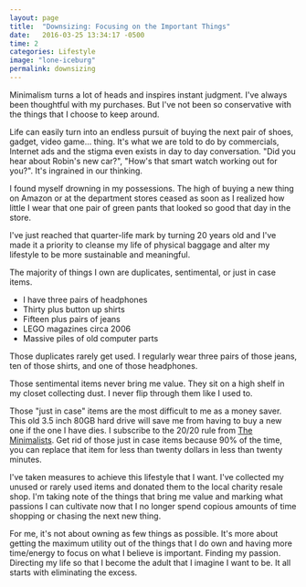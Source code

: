 ```yaml
---
layout: page
title:  "Downsizing: Focusing on the Important Things"
date:   2016-03-25 13:34:17 -0500
time: 2
categories: Lifestyle
image: "lone-iceburg"
permalink: downsizing
---
```

Minimalism turns a lot of heads and inspires instant judgment. I've always been
thoughtful with my purchases. But I've not been so conservative with the things
that I choose to keep around.

Life can easily turn into an endless pursuit of buying the next pair of shoes,
gadget, video game... thing. It's what we are told to do by commercials, Internet
ads and the stigma even exists in day to day conversation. "Did you hear about
Robin's new car?", "How's that smart watch working out for you?". It's ingrained
in our thinking.

I found myself drowning in my possessions. The high of buying a new thing on
Amazon or at the department stores ceased as soon as I realized how little I wear
that one pair of green pants that looked so good that day in the store.

I've just reached that quarter-life mark by turning 20 years old and I've made it
a priority to cleanse my life of physical baggage and alter my lifestyle to be
more sustainable and meaningful.

The majority of things I own are duplicates, sentimental, or just in case items.

  - I have three pairs of headphones
  - Thirty plus button up shirts
  - Fifteen plus pairs of jeans
  - LEGO magazines circa 2006
  - Massive piles of old computer parts

Those duplicates rarely get used. I regularly wear three pairs of those jeans,
ten of those shirts, and one of those headphones.

Those sentimental items never bring me value. They sit on a high shelf in my closet
collecting dust. I never flip through them like I used to.

Those "just in case" items are the most difficult to me as a money saver. This
old 3.5 inch 80GB hard drive will save me from having to buy a new one if the one
I have dies. I subscribe to the 20/20 rule from [The Minimalists](http://theminimalists.com).
Get rid of those just in case items because 90% of the time, you can replace that item
for less than twenty dollars in less than twenty minutes.

I've taken measures to achieve this lifestyle that I want. I've collected my unused or
rarely used items and donated them to the local charity resale shop. I'm
taking note of the things that bring me value and marking what passions I can cultivate
now that I no longer spend copious amounts of time shopping or chasing the next new thing.

For me, it's not about owning as few things as possible. It's more about getting the maximum
utility out of the things that I do own and having more time/energy to focus on what I
believe is important. Finding my passion. Directing my life so that I become the adult that I
imagine I want to be. It all starts with eliminating the excess.
